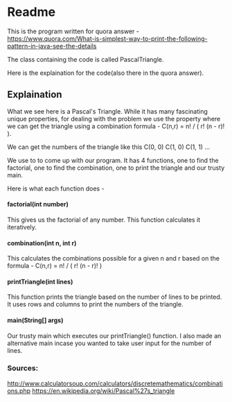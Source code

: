 # Readme #

This is the program written for quora answer - https://www.quora.com/What-is-simplest-way-to-print-the-following-pattern-in-java-see-the-details

The class containing the code is called PascalTriangle.

Here is the explaination for the code(also there in the quora answer).

## Explaination ##

What we see here is a Pascal's Triangle. While it has many fascinating unique properties, for dealing with the problem we use the property where we can get the triangle using a combination formula -
 C(n,r) = n! / ( r! (n - r)! ).

We can get the numbers of the triangle like this 
C(0, 0)
C(1, 0) C(1, 1)
...

We use to to come up with our program. It has 4 functions, one to find the factorial, one to find the combination, one to print the triangle and our trusty main.

Here is what each function does -

#### factorial(int number) ####
This gives us the factorial of any number. This function calculates it iteratively.

#### combination(int n, int r) ####
This calculates the combinations possible for a given n and r based on the formula - 
C(n,r) = n! / ( r! (n - r)! )

#### printTriangle(int lines) ####
This function prints the triangle based on the number of lines to be printed. It uses rows and columns to print the numbers of the triangle.

#### main(String[] args) ####
Our trusty main which executes our printTriangle() function. I also made an alternative main incase you wanted to take user input for the number of lines.

### Sources: ###
http://www.calculatorsoup.com/calculators/discretemathematics/combinations.php
https://en.wikipedia.org/wiki/Pascal%27s_triangle 
